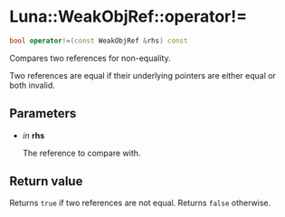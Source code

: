 # Luna::WeakObjRef::operator!=

```c++
bool operator!=(const WeakObjRef &rhs) const
```

Compares two references for non-equality. 

Two references are equal if their underlying pointers are either equal or both invalid. 

## Parameters
* *in* **rhs**

    The reference to compare with. 

## Return value
Returns `true` if two references are not equal. Returns `false` otherwise. 

